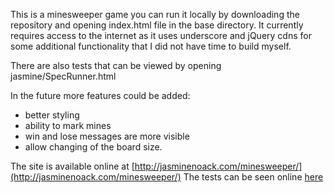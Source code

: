 This is a minesweeper game you can run it locally by downloading the repository and opening index.html file in the base directory. It currently requires access to the internet as it uses underscore and jQuery cdns for some additional functionality that I did not have time to build myself.

There are also tests that can be viewed by opening jasmine/SpecRunner.html

In the future more features could be added:
- better styling
- ability to mark mines
- win and lose messages are more visible
- allow changing of the board size.


The site is available online at [http://jasminenoack.com/minesweeper/](http://jasminenoack.com/minesweeper/)
The tests can be seen online
[here](http://jasminenoack.com/minesweeper/jasmine/SpecRunner.html)

